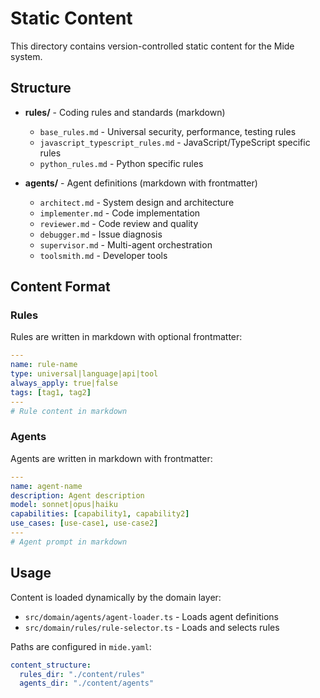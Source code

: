 # Static Content

This directory contains version-controlled static content for the Mide system.

## Structure

- **rules/** - Coding rules and standards (markdown)
  - `base_rules.md` - Universal security, performance, testing rules
  - `javascript_typescript_rules.md` - JavaScript/TypeScript specific rules
  - `python_rules.md` - Python specific rules

- **agents/** - Agent definitions (markdown with frontmatter)
  - `architect.md` - System design and architecture
  - `implementer.md` - Code implementation
  - `reviewer.md` - Code review and quality
  - `debugger.md` - Issue diagnosis
  - `supervisor.md` - Multi-agent orchestration
  - `toolsmith.md` - Developer tools

## Content Format

### Rules
Rules are written in markdown with optional frontmatter:
```yaml
---
name: rule-name
type: universal|language|api|tool
always_apply: true|false
tags: [tag1, tag2]
---
# Rule content in markdown
```

### Agents
Agents are written in markdown with frontmatter:
```yaml
---
name: agent-name
description: Agent description
model: sonnet|opus|haiku
capabilities: [capability1, capability2]
use_cases: [use-case1, use-case2]
---
# Agent prompt in markdown
```

## Usage

Content is loaded dynamically by the domain layer:
- `src/domain/agents/agent-loader.ts` - Loads agent definitions
- `src/domain/rules/rule-selector.ts` - Loads and selects rules

Paths are configured in `mide.yaml`:
```yaml
content_structure:
  rules_dir: "./content/rules"
  agents_dir: "./content/agents"
```
